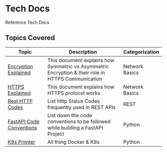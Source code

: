# Tech Docs

Reference Tech Docs

## Topics Covered

| Topic                    | Description                                                                    | Categorization |
|--------------------------|--------------------------------------------------------------------------------|----------------|
| [Encryption Explained](./docs/network-basics/Encryption.md)          | This document explains how Symmetric vs Asymmetric Encryption & their role in HTTPS Communication                                | Network Basics |
| [HTTPS Explained](./docs/network-basics/HttpsExplained.md)          | This document explains how HTTPS protocol works                                | Network Basics |
| [Rest HTTP Codes](./docs/network-basics/HttpStatusCodes.md)          | List Http Status Codes frequently used in REST APIs                            | REST           |
| [FastAPI Code Conventions](./docs/fastapi/NamingConventions.md) | List down the code conventions to be followed while building a FastAPI Project | Python         |
| [K8s Primter](./docs/k8s/README.md) | All thing Docker & K8s | Python         |
